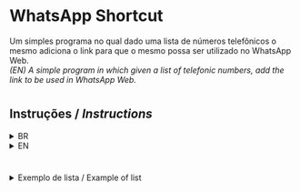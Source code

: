 # WhatsApp Shortcut
Um simples programa no qual dado uma lista de números telefônicos o mesmo adiciona o link para que o mesmo possa ser utilizado no WhatsApp Web.  
*(EN) A simple program in which given a list of telefonic numbers, add the link to be used in WhatsApp Web.*  

#

## Instruções / *Instructions*

<details>
  <summary> BR </summary>

- Dentro do programa deve ser inserida o caminho da lista de números ou encontra-lo utilizando o botão com 3 pontos, exemplo de lista a baixo;  
- O programa verifica apenas 1 número por linha;    

Após selecionar os arquivos contendo os endereços, se você clicar em "Abrir" o programa irá mostrar o resultado sem salva-lo.  
Se você clicar em "Exportar" aparecerá uma nova janela para você indicar onde deseja salvar o arquivo. 

</details>

<details>
  <summary> EN </summary>

- In the application it's necessary insert the path of the list or find the archive using the 3 dots button, example of list below;  
- The program just verify one number per line;

After select or indicate the list, if you click the "Abrir" button, the application will open the result without save it.  
If you click in the "Exportar" button one window will ask you where you want to save the file.  

</details>

#

<details>
  <summary>Exemplo de lista / Example of list</summary>

Input
~~~
    1234
    1011
~~~

Output
~~~
    https://api.whatsapp.com/send/?phone=1234
    https://api.whatsapp.com/send/?phone=1011
~~~
</details>